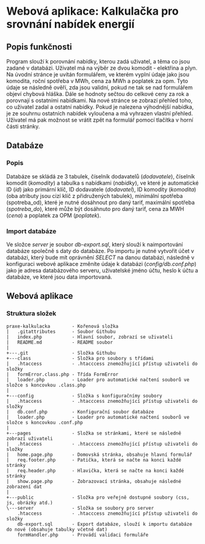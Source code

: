 # Webová aplikace: Kalkulačka pro srovnání nabídek energií
## Popis funkčnosti
Program slouží k porovnání nabídky, kterou zadá uživatel, a těma co jsou zadané v databázi. Uživatel má na výběr ze dvou komodit - elektřina a plyn. Na úvodní stránce je uvítán formulářem, ve kterém vyplní údaje jako jsou komodita, roční spotřeba v MWh, cena za MWh a poplatek za opm. Tyto údaje se následně ověří, zda jsou validní, pokud ne tak se nad formulářem objeví chybová hláška. Dále se hodnoty sečtou do celkové ceny za rok a porovnají s ostatními nabídkami. Na nové stránce se zobrazí přehled toho, co uživatel zadal a ostatní nabídky. Pokud je nalezena výhodnější nabídka, je ze souhrnu ostatních nabídek vyloučena a má vyhrazen vlastní přehled. Uživatel má pak možnost se vrátit zpět na formulář pomocí tlačítka v horní části stránky.
## Databáze
### Popis
Databáze se skládá ze 3 tabulek, číselník dodavatelů (*dodavatele*), číselník komodit (*komodity*) a tabulka s nabídkami (*nabidky*), ve které je automatické ID (*id*) jako primární klíč, ID dodavatele (*dodavatel*), ID komodity (*komodita*) (oba atributy jsou cizí klíč z přidružených tabulek), minimální spotřeba (spotreba_od), které je nutné dosáhnout pro daný tarif, maximální spotřeba (*spotreba_do*), které může být dosáhnuto pro daný tarif, cena za MWH (*cena*) a poplatek za OPM (*poplatek*).
### Import databáze
Ve složce *server* je soubor *db-export.sql*, který slouží k naimportování databáze společně s daty do databáze. Po importu je nutné vytvořit účet v databázi, který bude mít oprávnění *SELECT* na danou databázi, následně v konfiguraci webové aplikace změníte údaje k databázi (*config/db.conf.php*) jako je adresa databázového serveru, uživatelské jméno účtu, heslo k účtu a databáze, ve které jsou data importovaná.
## Webová aplikace
### Struktura složek

```
praxe-kalkulacka		- Kořenová složka
|   .gitattributes		- Soubor Githubu
|   index.php			- Hlavní soubor, zobrazí se uživateli
|   README.md			- README soubor
|   
+---.git				- Složka Githubu
+---class				- Složka pro soubory s třídami
|   .htaccess			- .htacccess znemožňující přístup uživateli do složky
|   formError.class.php	- Třída FormError
|   loader.php			- Loader pro automatické načtení souborů ve složce s koncovkou .class.php
|   
+---config				- Složka s konfiguračnímy soubory
|   .htaccess			- .htacccess znemožňující přístup uživateli do složky
|   db.conf.php			- Konfigurační soubor databáze
|   loader.php			- Loader pro automatické načtení souborů ve složce s koncovkou .conf.php
|   
+---pages				- Složka se stránkami, které se následně zobrazí uživateli
|   .htaccess			- .htacccess znemožňující přístup uživateli do složky
|   home.page.php		- Domovská stránka, obsahuje hlavní formulář
|   req.footer.php		- Patička, která se načte na konci každé stránky
|   req.header.php		- Hlavička, která se načte na konci každé stránky
|   show.page.php		- Zobrazovací stránka, obsahuje následné zobrazení dat
|   
+---public				- Složka pro veřejně dostupné soubory (css, js, obrázky atd.)
\---server				- Složka se soubory pro server
    .htaccess			- .htacccess znemožňující přístup uživateli do složky
    db-export.sql		- Export databáze, slouží k importu databáze do nové (obsahuje tabulky včetně dat)
    formHandler.php		- Provádí validaci formuláře
```